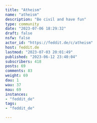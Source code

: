 ```yaml
---
title: "Atheism" 
name: "atheism"
description: "Be civil and have fun"
type: community
date: "2023-07-06 18:29:32"
draft: false
nsfw: false
actor_id: "https://feddit.de/c/atheism"
host: feddit.de
lastmod: "2023-07-03 20:01:49"
published: "2023-06-12 23:40:04"
subscribers: 418
posts: 69
comments: 83
weight: 69
dau: 1
wau: 37
mau: 69
instances:
- "feddit_de"
tags: 
- "feddit_de"

---
```

